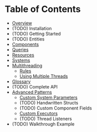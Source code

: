 # Table of Contents

-   [Overview](./overview.md)
-   (TODO) Installation
-   (TODO) Getting Started
-   (TODO) Entities
-   [Components](./components.md)
-   [Queries](./queries.md)
-   [Resources](./resources.md)
-   [Systems](./systems.md)
-   [Multithreading](./multithreading/index.md)
    -   [Rules](./multithreading/rules.md)
    -   [Using Multiple Threads](./multithreading/using_multiple_threads.md)
-   [Glossary](./glossary.md)
-   (TODO) Complete API
-   [Advanced Patterns](./advanced_patterns/index.md)
    -   [Custom System Parameters](./advanced_patterns/custom_system_parameters.md)
    -   (TODO) Handwritten Structs
    -   (TODO) Custom Component Fields
    -   [Custom Executors](./advanced_patterns/custom_executors.md)
    -   (TODO) Thread Listeners
-   (TODO) Walkthrough Example
